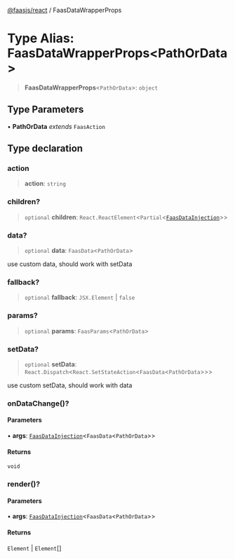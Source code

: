 [@faasjs/react](../README.md) / FaasDataWrapperProps

# Type Alias: FaasDataWrapperProps\<PathOrData\>

> **FaasDataWrapperProps**\<`PathOrData`\>: `object`

## Type Parameters

• **PathOrData** *extends* `FaasAction`

## Type declaration

### action

> **action**: `string`

### children?

> `optional` **children**: `React.ReactElement`\<`Partial`\<[`FaasDataInjection`](FaasDataInjection.md)\>\>

### data?

> `optional` **data**: `FaasData`\<`PathOrData`\>

use custom data, should work with setData

### fallback?

> `optional` **fallback**: `JSX.Element` \| `false`

### params?

> `optional` **params**: `FaasParams`\<`PathOrData`\>

### setData?

> `optional` **setData**: `React.Dispatch`\<`React.SetStateAction`\<`FaasData`\<`PathOrData`\>\>\>

use custom setData, should work with data

### onDataChange()?

#### Parameters

• **args**: [`FaasDataInjection`](FaasDataInjection.md)\<`FaasData`\<`PathOrData`\>\>

#### Returns

`void`

### render()?

#### Parameters

• **args**: [`FaasDataInjection`](FaasDataInjection.md)\<`FaasData`\<`PathOrData`\>\>

#### Returns

`Element` \| `Element`[]
